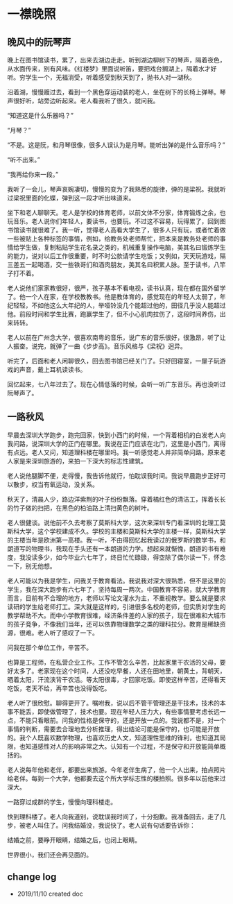 # 一襟晚照

## 晚风中的阮琴声

晚上在图书馆读书，累了，出来去湖边走走。听到湖边柳树下的琴声，隔着夜色，从水面传来，别有风味。《红楼梦》里面说听笛，要把戏台搁湖上，隔着水才好听。穷学生一个，无福消受，听着感受到秋天到了，抛书人对一湖秋。

沿着湖，慢慢踱过去，看到一个黑色穿运动装的老人，坐在树下的长椅上弹琴。琴声很好听，站旁边听起来。老人看我听了很久，就问我。

“知道这是什么乐器吗？”

“月琴？”

“不是。这是阮，和月琴很像，很多人误认为是月琴。能听出弹的是什么音乐吗？”

“听不出来。”

“我再给你来一段。”

我听了一会儿，琴声哀婉凄切，慢慢的变为了我熟悉的旋律，弹的是梁祝。我就听过梁祝里面的化蝶，弹到这一段才听出味道来。

坐下和老人聊聊天。老人是学校的体育老师，以前文体不分家，体育锻炼之余，也玩音乐。老人说你们年轻人，要读书，也要玩。不过这不容易，玩得累了，回到图书馆读书就很难了。我一听，觉得老人高看大学生了，很多人只有玩，或者忙着做一些被贴上各种标签的事情，例如，给教务处老师帮忙，把本来是教务处老师的事情给学生做，复制粘贴学生花名录之类的，机械重复操作电脑，美其名曰锻炼学生的能力，说对以后工作很重要，时不时公款请学生吃饭；又例如，天天玩游戏，隔三差五一起喝酒，交一些铁哥们和酒肉朋友，美其名曰积累人脉。至于读书，八竿子打不着。

老人说他们家家教很好，很严，孩子基本不看电视，读书认真，现在都在国外留学了。他一个人在家，在学校教教书。他是教体育的，感觉现在的年轻人太弱了，年纪轻轻，不如他这么大年纪的人，举哑铃没几个能超过他的，田径几乎没人能超过他。前段时间和学生比赛，跑赢学生了，但不小心肌肉拉伤了，这段时间养伤，出来转转。

老人以前在广州念大学，很喜欢南粤的音乐，说广东的音乐很好，很激昂，听了让人振奋。说完，就弹了一曲《步步高》。音乐风格与《梁祝》迥异。

听完了，后面和老人闲聊很久，回去图书馆已经关门了。只好回寝室，一屋子玩游戏的声音，戴上耳机读读书。

回忆起来，七八年过去了。现在心情低落的时候，会听一听广东音乐。再也没听过阮琴声了。

## 一路秋风

早晨去深圳大学跑步，跑完回家，快到小西门的时候，一个背着相机的白发老人向我问路，说深圳大学的正门在哪里。我说在正门应该在北门，这里是小西门，离得有点远。老人又问，知道理科楼在哪里吗。我一听感觉老人并非简单问路。原来老人家是来深圳旅游的，来拍一下深大的标志性建筑。

老人说他腿脚不便，走得慢，我告诉他就行，怕耽误我时间。我说早晨跑步正好可以散步，权当有氧运动，没关系。

秋天了，清晨人少，路边洋紫荆的叶子纷纷飘落。穿着橘红色的清洁工，挥着长长的竹子做的扫把，在黑色的柏油路上清扫黄色的树叶。

老人很健谈。说他前不久去考察了莫斯科大学，这次来深圳专门看深圳的北理工莫斯科大学，这个学校建成不久。学校的主楼和莫斯科大学的主楼一样，莫斯科大学的主楼当年是欧洲第一高楼。我一听，不由得回忆起我读过的俄罗斯的数学书，和朗道写的物理书，我现在手头还有一本朗道的力学。想起来就惭愧，朗道的书有难度，我没读多少，如今毕业六七年了，终日忙忙碌碌，得空除了偶尔读一下，怀念一下，别无他想。

老人可能以为我是学生，问我关于教育看法。我说我对深大很熟悉，但不是这里的学生，我在深大跑步有六七年了，坚持每周一两次。中国教育不容易，就大学教育而言，目前有不合理的地方，老师以写论文灌水为主，不重视教学。要么就是要求读研的学生给老师打工。深大就是这样的，引进很多名校的老师，但实质对学生的教学帮助不大。而中小学教育很难，经济条件差的人家的孩子，现在很难和大城市的孩子竞争，不像我们当年，还可以依靠物理数学之类的理科拉分。教育是稀缺资源，很难。老人听了感叹了一下。

问我在那个单位工作，辛苦不。

也算是工程师，在私营企业工作。工作不管怎么辛苦，比起家里干农活的父母，要好太多了。老家现在这个时间，人还没吃早餐，人还在田地里，朝黄土，背朝天，晒着太阳，汗流浃背干农活。等太阳很毒，才回家吃饭。即使这样辛苦，还得看天吃饭，老天不给，再辛苦也没得饭吃。

老人听了很欣慰。聊得更开了。嘱咐我，说以后不管干管理还是干技术，技术的本事不能丢，即使做管理了，技术也要。现在年轻人压力大，有些事情要考虑长远一点，不能只看眼前。问我的性格是保守的，还是开放一点的。我说都不是，对一个事情的判断，需要去合理地去分析推理，得出结论可能是保守的，也可能是开放的。我个人既喜欢数学物理，也喜欢历史人文，知道理性思维的锋利，也知道其局限，也知道感性对人的影响非常之大。认知有一个过程，不是保守和开放能简单概括的。

老人说每年他和老伴，都要出来旅游。今年老伴生病了，他一个人出来，拍点照片给老伴。每到一个大学，他都要去这个所大学标志性的楼拍照。很多年以前他来过深大。

一路穿过成群的学生，慢慢向理科楼走。

快到理科楼了。老人向我道别，说耽误我时间了，十分抱歉。我准备回去，走了几步，被老人叫住了。问我结婚没，我说快了。老人说有句话要告诉你：

结婚之前，要睁开眼睛，结婚之后，也闭上眼睛。

世界很小，我们还会再见面的。

## change log

- 2019/11/10 created doc

